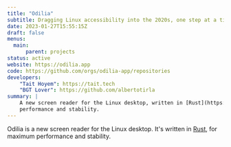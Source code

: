 ```yaml
---
title: "Odilia"
subtitle: Dragging Linux accessibility into the 2020s, one step at a time!
date: 2023-01-27T15:55:15Z
draft: false
menus:
  main:
      parent: projects
status: active
website: https://odilia.app
code: https://github.com/orgs/odilia-app/repositories
developers:
    "Tait Hoyem": https://tait.tech
    "BGT Lover": https://github.com/albertotirla
summary: |
    A new screen reader for the Linux desktop, written in [Rust](https://rust-lang.org), for maximum
    performance and stability.
---
```


Odilia is a new screen reader for the Linux desktop. It's written in [Rust](https://rust-lang.org), for maximum
performance and stability.
